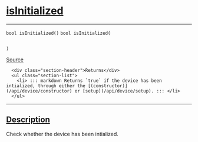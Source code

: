 
<h1 id="is-initialized">
 <a href="#/api/device/isInitialized" class="anchor">
   <span>isInitialized</span>
  </a>
</h1>

<div class="signature">

<hr>

  <div class="definition-container">
    <div class="definition">
      <code class="desktop-only"><span class="token keyword">bool</span> isInitialized()</code>
      <code class="mobile-only"><span class="token keyword">bool</span> isInitialized(
    
)</code>
      <div class="flex-spacing"></div>
      <a href="https://github.com/libocca/occa/blob/3f46f975/include/occa/core/device.hpp#L224" target="_blank">Source</a>
    </div>
    <div class="description">

      <div class="section-header">Returns</div>
      <ul class="section-list">
        <li> ::: markdown Returns `true` if the device has been intialized, through either the [(constructor)](/api/device/constructor) or [setup](/api/device/setup). ::: </li>
      </ul>
</div>
  </div>

  <hr>
</div>


<h2 id="description">
 <a href="#/api/device/isInitialized?id=description" class="anchor">
   <span>Description</span>
  </a>
</h2>

Check whether the device has been intialized.
